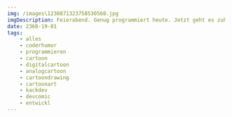 ```yaml
---
img: /images\1230871323758530560.jpg
imgDescription: Feierabend. Genug programmiert heute. Jetzt geht es zuhause weiter mit...... Programmieren :D und Zeichnen natürlich #coderhumor #programmieren #cartoon #digitalcartoon #analogcartoon #cartoondrawing #cartoonart @JosefBiehler #kackdev #devcomic #entwickl… https://t.co/uOyIzV8Z4l https://t.co/HjI85rSEUz
date: 2360-19-01
tags: 
    - alles
    - coderhumor
    - programmieren
    - cartoon
    - digitalcartoon
    - analogcartoon
    - cartoondrawing
    - cartoonart
    - kackdev
    - devcomic
    - entwickl
---
```

        